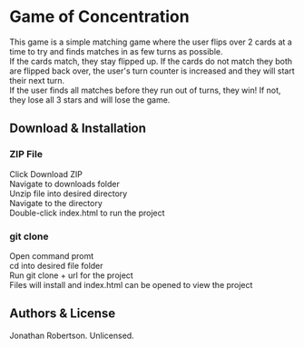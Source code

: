 # Game of Concentration
This game is a simple matching game where the user flips over 2 cards at a time to try and finds matches in as few turns as possible. <br/>
If the cards match, they stay flipped up. If the cards do not match they both are flipped back over, the user's turn counter is increased and they will start their next turn.  <br/> If the user finds all matches before they run out of turns, they win! If not, they lose all 3 stars and will lose the game.
## Download & Installation
### ZIP File
Click Download ZIP <br/>
Navigate to downloads folder <br/>
Unzip file into desired directory <br/>
Navigate to the directory <br/>
Double-click index.html to run the project <br/>
### git clone
Open command promt <br/>
cd into desired file folder <br/>
Run git clone + url for the project <br/>
Files will install and index.html can be opened to view the project <br/>
## Authors & License
Jonathan Robertson. Unlicensed.

